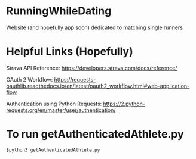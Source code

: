 # RunningWhileDating
Website (and hopefully app soon) dedicated to matching single runners

# Helpful Links (Hopefully)
Strava API Reference: https://developers.strava.com/docs/reference/

OAuth 2 Workflow: https://requests-oauthlib.readthedocs.io/en/latest/oauth2_workflow.html#web-application-flow

Authentication using Python Requests: https://2.python-requests.org/en/master/user/authentication/ 

[Third-party login tutorial using Passport]: (https://loopback.io/doc/en/lb3/Tutorial-third-party-login.html)

[Okta Blog (Build a React App with User Authentication in 15 minutes)]: (https://developer.okta.com/blog/2017/03/30/react-okta-sign-in-widget?Id=22779049&identityType=account&mkt_tok=eyJpIjoiWmpSaU5UazFZV0ptWlRFMSIsInQiOiJcL21DcUZUbWNXMzN3cDVsVXhkMk5LWHZYQzQ4MjVlN1F0c3BDUzZVRVBGNW9rdjVmZ205RHVpZ3ByT3ZQMzNFcldRMFgzbGIxdTFCcTZZMUpcL21JRVN5ZWltaTZuXC9WVmJhZWNHTDh4ckpseUxQRExnYlozVU1YUmk3RDFiQ2N4QyJ9)

# To run getAuthenticatedAthlete.py
```
$python3 getAuthenticatedAthlete.py
```

